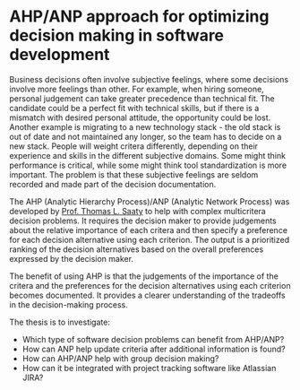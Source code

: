 # AHP/ANP approach for optimizing decision making in software development
Business decisions often involve subjective feelings, where some decisions involve more feelings than other. For example, when hiring someone, personal judgement can take greater precedence than technical fit. The candidate could be a perfect fit with technical skills, but if there is a mismatch with desired personal attitude, the opportunity could be lost. Another example is migrating to a new technology stack - the old stack is out of date and not maintained any longer, so the team has to decide on a new stack. People will weight critera differently, depending on their experience and skills in the different subjective domains. Some might think performance is critical, while some might think tool standardization is more important. The problem is that these subjective feelings are seldom recorded and made part of the decision documentation.

The AHP (Analytic Hierarchy Process)/ANP (Analytic Network Process) was developed by [Prof. Thomas L. Saaty](https://pubsonline.informs.org/doi/abs/10.1287/opre.2013.1197) to help with complex multicritera decision problems. It requires the decision maker to provide judgements about the relative importance of each critera and then specify a preference for each decision alternative using each criterion. The output is a prioritized ranking of the decision alternatives based on the overall preferences expressed by the decision maker.

The benefit of using AHP is that the judgements of the importance of the critera and the preferences for the decision alternatives using each criterion becomes documented. It provides a clearer understanding of the tradeoffs in the decision-making process.

The thesis is to investigate:
* Which type of software decision problems can benefit from AHP/ANP?
* How can ANP help update criteria after additional information is found?
* How can AHP/ANP help with group decision making?
* How can it be integrated with project tracking software like Atlassian JIRA?
